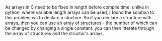 As arrays in C need to be fixed in length before compile time, unlike in python, where variable length arrays can be used, I found the solution to this problem ws to declare a stucture.
So if you declare a structure with arrays, then you can use an array of structures - the number of which can be changed by changing a single constant. you can then itterate through the array of structures and the structur's arrays.

